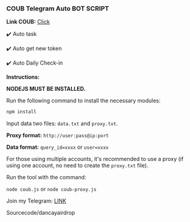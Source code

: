 ### COUB Telegram Auto BOT SCRIPT

**Link COUB:** [Click](https://t.me/coub/app?startapp=coub__marker_18871184)

✔️ Auto task

✔️ Auto get new token

✔️ Auto Daily Check-in

**Instructions:**

**NODEJS MUST BE INSTALLED.**

Run the following command to install the necessary modules:

```bash
npm install
```
Input data two files: `data.txt` and `proxy.txt`.

**Proxy format:** `http://user:pass@ip:port`

**Data format:** `query_id=xxxx` or `user=xxxx`

For those using multiple accounts, it's recommended to use a proxy (if using one account, no need to create the `proxy.txt` file).

Run the tool with the command:

`node coub.js` or `node coub-proxy.js`

Join my Telegram: [LINK](https://t.me/scriptsharing)

Sourcecode/dancayairdrop
